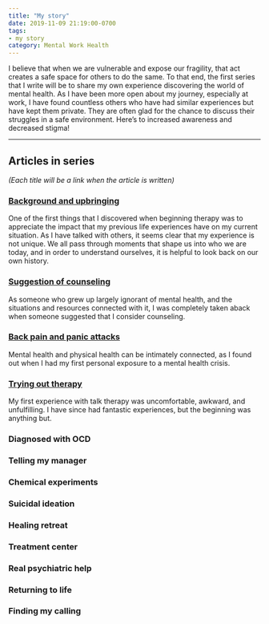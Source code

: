 ```yaml
---
title: "My story"
date: 2019-11-09 21:19:00-0700
tags:
- my story
category: Mental Work Health
---
```


I believe that when we are vulnerable and expose our fragility, that act creates a safe space for others to do the same. To that end, the first series that I write will be to share my own experience discovering the world of mental health. As I have been more open about my journey, especially at work, I have found countless others who have had similar experiences but have kept them private. They are often glad for the chance to discuss their struggles in a safe environment. Here’s to increased awareness and decreased stigma!

***

## Articles in series
*(Each title will be a link when the article is written)*

### [Background and upbringing](https://bennorris.org/2019/12/06/background-and-upbringing/)
One of the first things that I discovered when beginning therapy was to appreciate the impact that my previous life experiences have on my current situation. As I have talked with others, it seems clear that my experience is not unique. We all pass through moments that shape us into who we are today, and in order to understand ourselves, it is helpful to look back on our own history.

### [Suggestion of counseling](https://bennorris.org/2019/12/23/suggestion-of-counseling/)
As someone who grew up largely ignorant of mental health, and the situations and resources connected with it, I was completely taken aback when someone suggested that I consider counseling.

### [Back pain and panic attacks](https://bennorris.org/2020/02/16/back-pain-and-panic-attacks/)
Mental health and physical health can be intimately connected, as I found out when I had my first personal exposure to a mental health crisis.

### [Trying out therapy](https://bennorris.org/2020/09/11/trying-out-therapy/)
My first experience with talk therapy was uncomfortable, awkward, and unfulfilling. I have since had fantastic experiences, but the beginning was anything but.

### Diagnosed with OCD

### Telling my manager

### Chemical experiments

### Suicidal ideation

### Healing retreat

### Treatment center

### Real psychiatric help

### Returning to life

### Finding my calling